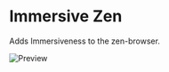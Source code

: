 # Immersive Zen

Adds Immersiveness to the zen-browser.

![Preview](https://raw.githubusercontent.com/notscripterin/immersive-zen/refs/heads/main/image.png)
